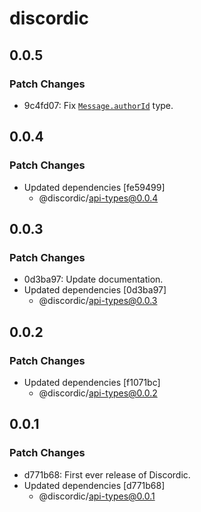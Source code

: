 # discordic

## 0.0.5

### Patch Changes

- 9c4fd07: Fix [`Message.authorId`](https://toasteddev.github.io/discordic/api/discordic/class/Message#authorId) type.

## 0.0.4

### Patch Changes

- Updated dependencies [fe59499]
  - @discordic/api-types@0.0.4

## 0.0.3

### Patch Changes

- 0d3ba97: Update documentation.
- Updated dependencies [0d3ba97]
  - @discordic/api-types@0.0.3

## 0.0.2

### Patch Changes

- Updated dependencies [f1071bc]
  - @discordic/api-types@0.0.2

## 0.0.1

### Patch Changes

- d771b68: First ever release of Discordic.
- Updated dependencies [d771b68]
  - @discordic/api-types@0.0.1
